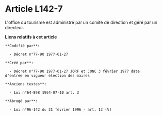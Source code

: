 # Article L142-7

L'office du tourisme est administré par un comité de direction et géré par un directeur.

**Liens relatifs à cet article**

	**Codifié par**:

	  - Décret n°77-90 1977-01-27

	**Créé par**:

	  - Décret n°77-90 1977-01-27 JORF et JONC 3 février 1977 date d'entrée en vigueur élection des maires

	**Anciens textes**:

	  - Loi n°64-898 1964-07-10 art. 3

	**Abrogé par**:

	  - Loi n°96-142 du 21 février 1996 - art. 12 (V)
